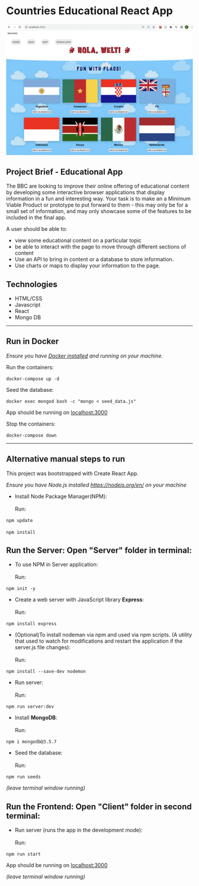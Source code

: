 # Countries Educational React App

![Homepage](./countries_app_homepage.png)

## Project Brief - Educational App

The BBC are looking to improve their online offering of educational content by developing some interactive browser applications that display information in a fun and interesting way. Your task is to make an a Minimum Viable Product or prototype to put forward to them - this may only be for a small set of information, and may only showcase some of the features to be included in the final app.


A user should be able to:

- view some educational content on a particular topic
- be able to interact with the page to move through different sections of content
- Use an API to bring in content or a database to store information.
- Use charts or maps to display your information to the page.

## Technologies 

- HTML/CSS<br>
- Javascript<br>
- React<br>
- Mongo DB<br>

---

## Run in Docker

_Ensure you have [Docker installed](https://docs.docker.com/get-docker/) and running on your machine._

Run the containers:

```
docker-compose up -d
```

Seed the database:

```
docker exec mongod bash -c "mongo < seed_data.js"  
```

App should be running on [localhost:3000](http://localhost:3000)

Stop the containers:

```
docker-compose down
```

---


## Alternative manual steps to run

This project was bootstrapped with Create React App.<br>

_Ensure you have Node.js installed https://nodejs.org/en/ on your machine_<br>

- Install Node Package Manager(NPM):<br>
<br>Run:
```
npm update

npm install 
```


## Run the Server: Open "Server" folder in terminal: 

- To use NPM in Server application:<br>
<br>Run:
```
npm init -y
```


 - Create a web server with JavaScript library **Express**:<br>
 <br>Run:
 ```
npm install express
```


- (Optional)To install nodeman via npm and used via npm scripts.
(A utility that used to watch for modifications and restart the application if the server.js file changes):<br>
<br>Run:
```
npm install --save-dev nodemon
```


- Run server:<br>
<br>Run:
```
npm run server:dev
```


- Install **MongoDB**: <br>
<br>Run:
``` 
npm i mongodb@3.5.7
```


- Seed the database:<br>
<br>Run:
```
npm run seeds
```


*(leave terminal window running)*



## Run the Frontend: Open "Client" folder in second terminal: 


- Run server (runs the app in the development mode):<br>
<br>Run:
```
npm run start 
```


App should be running on [localhost:3000](http://localhost:3000)

*(leave terminal window running)*




